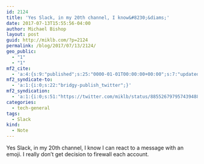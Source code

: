 ```yaml
---
id: 2124
title: 'Yes Slack, in my 20th channel, I know&#8230;&diams;'
date: 2017-07-13T15:55:56-04:00
author: Michael Bishop
layout: post
guid: http://miklb.com/?p=2124
permalink: /blog/2017/07/13/2124/
geo_public:
  - "1"
  - "1"
mf2_cite:
  - 'a:4:{s:9:"published";s:25:"0000-01-01T00:00:00+00:00";s:7:"updated";s:25:"0000-01-01T00:00:00+00:00";s:8:"category";a:1:{i:0;s:0:"";}s:6:"author";a:0:{}}'
mf2_syndicate-to:
  - 'a:1:{i:0;s:22:"bridgy-publish_twitter";}'
mf2_syndication:
  - 'a:1:{i:0;s:51:"https://twitter.com/miklb/status/885526797957439488";}'
categories:
  - tech-general
tags:
  - Slack
kind:
  - Note
---
```

Yes Slack, in my 20th channel, I know I can react to a message with an emoji. I really don’t get decision to firewall each account.